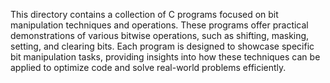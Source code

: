 This directory contains a collection of C programs focused on bit manipulation techniques and operations. These programs offer practical demonstrations of various bitwise operations, such as shifting, masking, setting, and clearing bits. Each program is designed to showcase specific bit manipulation tasks, providing insights into how these techniques can be applied to optimize code and solve real-world problems efficiently.
